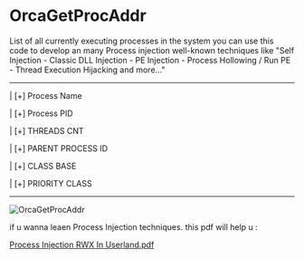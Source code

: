 # OrcaGetProcAddr

List of all currently executing processes in the system you can use this code to develop an many Process injection well-known techniques like "Self Injection - Classic DLL Injection - PE Injection - Process Hollowing / Run PE - Thread Execution Hijacking and more..."

-------------------------
| [+] Process Name   

| [+] Process PID

| [+] THREADS CNT

| [+] PARENT PROCESS ID

| [+] CLASS BASE

| [+] PRIORITY CLASS

-------------------------


![OrcaGetProcAddr](https://github.com/pjxx01/OrcaProcAddr/assets/111459558/f6deefdf-a0e1-4459-8ddf-6354631a3974)



if u wanna leaen Process Injection techniques. this pdf will help u :

[Process Injection RWX In Userland.pdf](https://github.com/0xp17j8/OrcaGetProcAddr/files/13914725/Process.Injection.RWX.In.Userland.pdf)

